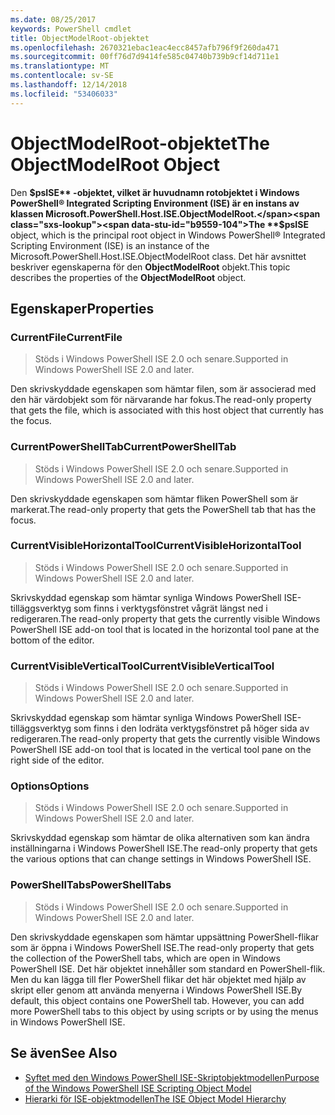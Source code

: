 ```yaml
---
ms.date: 08/25/2017
keywords: PowerShell cmdlet
title: ObjectModelRoot-objektet
ms.openlocfilehash: 2670321ebac1eac4ecc8457afb796f9f260da471
ms.sourcegitcommit: 00ff76d7d9414fe585c04740b739b9cf14d711e1
ms.translationtype: MT
ms.contentlocale: sv-SE
ms.lasthandoff: 12/14/2018
ms.locfileid: "53406033"
---
```

# <a name="the-objectmodelroot-object"></a><span data-ttu-id="b9559-103">ObjectModelRoot-objektet</span><span class="sxs-lookup"><span data-stu-id="b9559-103">The ObjectModelRoot Object</span></span>

<span data-ttu-id="b9559-104">Den **$psISE** -objektet, vilket är huvudnamn rotobjektet i Windows PowerShell® Integrated Scripting Environment (ISE) är en instans av klassen Microsoft.PowerShell.Host.ISE.ObjectModelRoot.</span><span class="sxs-lookup"><span data-stu-id="b9559-104">The **$psISE** object, which is the principal root object in Windows PowerShell® Integrated Scripting Environment (ISE) is an instance of the Microsoft.PowerShell.Host.ISE.ObjectModelRoot class.</span></span>
<span data-ttu-id="b9559-105">Det här avsnittet beskriver egenskaperna för den **ObjectModelRoot** objekt.</span><span class="sxs-lookup"><span data-stu-id="b9559-105">This topic describes the properties of the **ObjectModelRoot** object.</span></span>

## <a name="properties"></a><span data-ttu-id="b9559-106">Egenskaper</span><span class="sxs-lookup"><span data-stu-id="b9559-106">Properties</span></span>

### <a name="currentfile"></a><span data-ttu-id="b9559-107">CurrentFile</span><span class="sxs-lookup"><span data-stu-id="b9559-107">CurrentFile</span></span>

> <span data-ttu-id="b9559-108">Stöds i Windows PowerShell ISE 2.0 och senare.</span><span class="sxs-lookup"><span data-stu-id="b9559-108">Supported in Windows PowerShell ISE 2.0 and later.</span></span>

<span data-ttu-id="b9559-109">Den skrivskyddade egenskapen som hämtar filen, som är associerad med den här värdobjekt som för närvarande har fokus.</span><span class="sxs-lookup"><span data-stu-id="b9559-109">The read-only property that gets the file, which is associated with this host object that currently has the focus.</span></span>

### <a name="currentpowershelltab"></a><span data-ttu-id="b9559-110">CurrentPowerShellTab</span><span class="sxs-lookup"><span data-stu-id="b9559-110">CurrentPowerShellTab</span></span>

> <span data-ttu-id="b9559-111">Stöds i Windows PowerShell ISE 2.0 och senare.</span><span class="sxs-lookup"><span data-stu-id="b9559-111">Supported in Windows PowerShell ISE 2.0 and later.</span></span>

<span data-ttu-id="b9559-112">Den skrivskyddade egenskapen som hämtar fliken PowerShell som är markerat.</span><span class="sxs-lookup"><span data-stu-id="b9559-112">The read-only property that gets the PowerShell tab that has the focus.</span></span>

### <a name="currentvisiblehorizontaltool"></a><span data-ttu-id="b9559-113">CurrentVisibleHorizontalTool</span><span class="sxs-lookup"><span data-stu-id="b9559-113">CurrentVisibleHorizontalTool</span></span>

> <span data-ttu-id="b9559-114">Stöds i Windows PowerShell ISE 2.0 och senare.</span><span class="sxs-lookup"><span data-stu-id="b9559-114">Supported in Windows PowerShell ISE 2.0 and later.</span></span>

<span data-ttu-id="b9559-115">Skrivskyddad egenskap som hämtar synliga Windows PowerShell ISE-tilläggsverktyg som finns i verktygsfönstret vågrät längst ned i redigeraren.</span><span class="sxs-lookup"><span data-stu-id="b9559-115">The read-only property that gets the currently visible Windows PowerShell ISE add-on tool that is located in the horizontal tool pane at the bottom of the editor.</span></span>

### <a name="currentvisibleverticaltool"></a><span data-ttu-id="b9559-116">CurrentVisibleVerticalTool</span><span class="sxs-lookup"><span data-stu-id="b9559-116">CurrentVisibleVerticalTool</span></span>

> <span data-ttu-id="b9559-117">Stöds i Windows PowerShell ISE 2.0 och senare.</span><span class="sxs-lookup"><span data-stu-id="b9559-117">Supported in Windows PowerShell ISE 2.0 and later.</span></span>

<span data-ttu-id="b9559-118">Skrivskyddad egenskap som hämtar synliga Windows PowerShell ISE-tilläggsverktyg som finns i den lodräta verktygsfönstret på höger sida av redigeraren.</span><span class="sxs-lookup"><span data-stu-id="b9559-118">The read-only property that gets the currently visible Windows PowerShell ISE add-on tool that is located in the vertical tool pane on the right side of the editor.</span></span>

### <a name="options"></a><span data-ttu-id="b9559-119">Options</span><span class="sxs-lookup"><span data-stu-id="b9559-119">Options</span></span>

> <span data-ttu-id="b9559-120">Stöds i Windows PowerShell ISE 2.0 och senare.</span><span class="sxs-lookup"><span data-stu-id="b9559-120">Supported in Windows PowerShell ISE 2.0 and later.</span></span>

<span data-ttu-id="b9559-121">Skrivskyddad egenskap som hämtar de olika alternativen som kan ändra inställningarna i Windows PowerShell ISE.</span><span class="sxs-lookup"><span data-stu-id="b9559-121">The read-only property that gets the various options that can change settings in Windows PowerShell ISE.</span></span>

### <a name="powershelltabs"></a><span data-ttu-id="b9559-122">PowerShellTabs</span><span class="sxs-lookup"><span data-stu-id="b9559-122">PowerShellTabs</span></span>

> <span data-ttu-id="b9559-123">Stöds i Windows PowerShell ISE 2.0 och senare.</span><span class="sxs-lookup"><span data-stu-id="b9559-123">Supported in Windows PowerShell ISE 2.0 and later.</span></span>

<span data-ttu-id="b9559-124">Den skrivskyddade egenskapen som hämtar uppsättning PowerShell-flikar som är öppna i Windows PowerShell ISE.</span><span class="sxs-lookup"><span data-stu-id="b9559-124">The read-only property that gets the collection of the PowerShell tabs, which are open in Windows PowerShell ISE.</span></span> <span data-ttu-id="b9559-125">Det här objektet innehåller som standard en PowerShell-flik. Men du kan lägga till fler PowerShell flikar det här objektet med hjälp av skript eller genom att använda menyerna i Windows PowerShell ISE.</span><span class="sxs-lookup"><span data-stu-id="b9559-125">By default, this object contains one PowerShell tab. However, you can add more PowerShell tabs to this object by using scripts or by using the menus in Windows PowerShell ISE.</span></span>

## <a name="see-also"></a><span data-ttu-id="b9559-126">Se även</span><span class="sxs-lookup"><span data-stu-id="b9559-126">See Also</span></span>

- [<span data-ttu-id="b9559-127">Syftet med den Windows PowerShell ISE-Skriptobjektmodellen</span><span class="sxs-lookup"><span data-stu-id="b9559-127">Purpose of the Windows PowerShell ISE Scripting Object Model</span></span>](Purpose-of-the-Windows-PowerShell-ISE-Scripting-Object-Model.md)
- [<span data-ttu-id="b9559-128">Hierarki för ISE-objektmodellen</span><span class="sxs-lookup"><span data-stu-id="b9559-128">The ISE Object Model Hierarchy</span></span>](The-ISE-Object-Model-Hierarchy.md)